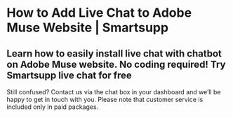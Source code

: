 # How to Add Live Chat to Adobe Muse Website | Smartsupp
## Learn how to easily install live chat with chatbot on Adobe Muse website. No coding required! Try Smartsupp live chat for free
Still confused? Contact us via the chat box in your dashboard and we’ll be happy to get in touch with you. Please note that customer service is included only in paid packages.

